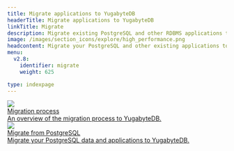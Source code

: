```yaml
---
title: Migrate applications to YugabyteDB
headerTitle: Migrate applications to YugabyteDB
linkTitle: Migrate
description: Migrate existing PostgreSQL and other RDBMS applications to YugabyteDB.
image: /images/section_icons/explore/high_performance.png
headcontent: Migrate your PostgreSQL and other existing applications to YugabyteDB.
menu:
  v2.8:
    identifier: migrate
    weight: 625

type: indexpage
---
```


<div class="row">

  <div class="col-12 col-md-6 col-lg-12 col-xl-6">
    <a class="section-link icon-offset" href="migration-process-overview/">
      <div class="head">
        <img class="icon" src="/images/section_icons/explore/high_performance.png" aria-hidden="true" />
        <div class="title">Migration process</div>
      </div>
      <div class="body">
        An overview of the migration process to YugabyteDB.
      </div>
    </a>
  </div>

  <div class="col-12 col-md-6 col-lg-12 col-xl-6">
    <a class="section-link icon-offset" href="migrate-from-postgresql/">
      <div class="head">
        <img class="icon" src="/images/section_icons/explore/high_performance.png" aria-hidden="true" />
        <div class="title">Migrate from PostgreSQL</div>
      </div>
      <div class="body">
        Migrate your PostgreSQL data and applications to YugabyteDB.
      </div>
    </a>
  </div>


</div>
